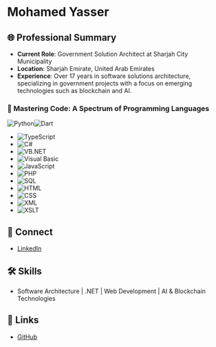 # Mohamed Yasser


## 🌐 Professional Summary
- **Current Role**: Government Solution Architect at Sharjah City Municipality
- **Location**: Sharjah Emirate, United Arab Emirates
- **Experience**: Over 17 years in software solutions architecture, specializing in government projects with a focus on emerging technologies such as blockchain and AI.

### 🚀 Mastering Code: A Spectrum of Programming Languages

![Python](https://img.shields.io/badge/-Python-3776AB?style=flat-square&logo=Python&logoColor=white)![Dart](https://img.shields.io/badge/-Dart-0175C2?style=flat-square&logo=Dart&logoColor=white)
- ![TypeScript](https://img.shields.io/badge/-TypeScript-3178C6?style=flat-square&logo=TypeScript&logoColor=white)
- ![C#](https://img.shields.io/badge/-C%23-239120?style=flat-square&logo=csharp&logoColor=white)
- ![VB.NET](https://img.shields.io/badge/-VB.NET-512BD4?style=flat-square&logo=visual-studio&logoColor=white)
- ![Visual Basic](https://img.shields.io/badge/-Visual%20Basic-512BD4?style=flat-square&logo=visual-studio&logoColor=white)
- ![JavaScript](https://img.shields.io/badge/-JavaScript-F7DF1E?style=flat-square&logo=javascript&logoColor=black)
- ![PHP](https://img.shields.io/badge/-PHP-777BB4?style=flat-square&logo=php&logoColor=white)
- ![SQL](https://img.shields.io/badge/-SQL-336791?style=flat-square&logo=postgresql&logoColor=white)
- ![HTML](https://img.shields.io/badge/-HTML-E34F26?style=flat-square&logo=html5&logoColor=white)
- ![CSS](https://img.shields.io/badge/-CSS-1572B6?style=flat-square&logo=css3&logoColor=white)
- ![XML](https://img.shields.io/badge/-XML-F05032?style=flat-square&logo=xml&logoColor=white)
- ![XSLT](https://img.shields.io/badge/-XSLT-F05032?style=flat-square&logo=xslt&logoColor=white)





## 🔗 Connect
- [LinkedIn](www.linkedin.com/in/moyasser)


## 🛠 Skills
- Software Architecture | .NET | Web Development | AI & Blockchain Technologies


## 🔗 Links
- [GitHub](https://github.com/moyasser) 

